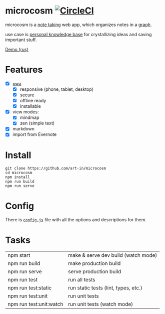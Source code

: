 # microcosm [![CircleCI](https://circleci.com/gh/art-in/microcosm.svg?style=svg)](https://circleci.com/gh/art-in/microcosm)

microcosm is a [note taking](https://en.wikipedia.org/wiki/Note-taking) web app, which organizes notes in a [graph](https://en.wikipedia.org/wiki/Graph_(discrete_mathematics)).

use case is [personal knowledge base](https://en.wikipedia.org/wiki/Personal_knowledge_base) for crystallizing ideas and saving important stuff.

[Demo (rus)](https://artin.space/microcosm/?user=demo&pass=demo)

# Features

- [x] [pwa](https://en.wikipedia.org/wiki/Progressive_web_app)
  - [x] responsive (phone, tablet, desktop)
  - [x] secure
  - [x] offline ready
  - [x] installable
- [x] view modes:
  - [x] mindmap
  - [x] zen (simple text)
- [x] markdown
- [x] import from Evernote
 
# Install

```
git clone https://github.com/art-in/microcosm
cd microcosm
npm install
npm run build
npm run serve
```
 
# Config

There is [`config.js`](https://github.com/art-in/microcosm/blob/master/config.js) file with all the options and descriptions for them.
 
# Tasks

<!-- use raw html as github flavored markdown does not support header-less tables -->
<table>
  <tr><td>npm start</td>  <td>make & serve dev build (watch mode)</td></tr>
  <tr><td>npm run build</td>  <td>make production build  </td></tr>
  <tr><td>npm run serve</td>  <td>serve production build</td></tr>
  <tr><td>npm run test</td>  <td>run all tests  </td></tr>
  <tr><td>npm run test:static</td>  <td>run static tests (lint, types, etc.)  </td></tr>
  <tr><td>npm run test:unit</td>  <td>run unit tests  </td></tr>
  <tr><td>npm run test:unit:watch</td>  <td>run unit tests (watch mode)</td></tr>
</table>

